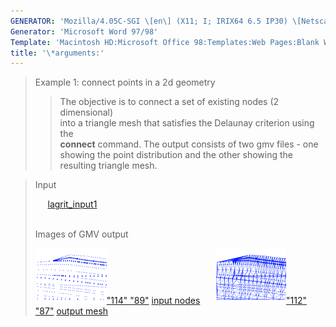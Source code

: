 ```yaml
---
GENERATOR: 'Mozilla/4.05C-SGI \[en\] (X11; I; IRIX64 6.5 IP30) \[Netscape\]'
Generator: 'Microsoft Word 97/98'
Template: 'Macintosh HD:Microsoft Office 98:Templates:Web Pages:Blank Web Page'
title: '\*arguments:'
---
```


> Example 1: connect points in a 2d geometry
>
> > The objective is to connect a set of existing nodes (2 dimensional)\
> > into a triangle mesh that satisfies the Delaunay criterion using
> > the\
> > **connect** command.
> > The output consists of two gmv files - one showing the point
> > distribution and the other showing the resulting triangle mesh.

> Input
>
>      [lagrit\_input1](../input_output/lagrit_input1)\
>  
>
> Images of GMV output
>
> [![](image/2d_connect1a_tn.gif)"114"
> "89"](image/2d_connect1a.gif) [input
> nodes](image/2d_connect1a.gif)     
> [![](image/2d_connect1b_tn.gif)"112"
> "87"](image/2d_connect1b.gif) [output
> mesh](image/2d_connect1b.gif)
